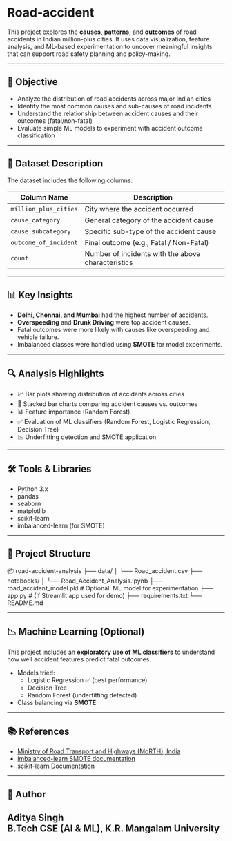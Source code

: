 # Road-accident

This project explores the **causes**, **patterns**, and **outcomes** of road accidents in Indian million-plus cities. It uses data visualization, feature analysis, and ML-based experimentation to uncover meaningful insights that can support road safety planning and policy-making.

---

## 🎯 Objective

- Analyze the distribution of road accidents across major Indian cities
- Identify the most common causes and sub-causes of road incidents
- Understand the relationship between accident causes and their outcomes (fatal/non-fatal)
- Evaluate simple ML models to experiment with accident outcome classification

---

## 📁 Dataset Description

The dataset includes the following columns:

| Column Name           | Description                                                   |
|-----------------------|---------------------------------------------------------------|
| `million_plus_cities` | City where the accident occurred                              |
| `cause_category`      | General category of the accident cause                        |
| `cause_subcategory`   | Specific sub-type of the accident cause                       |
| `outcome_of_incident` | Final outcome (e.g., Fatal / Non-Fatal)                       |
| `count`               | Number of incidents with the above characteristics            |

---

## 📊 Key Insights

- **Delhi, Chennai, and Mumbai** had the highest number of accidents.
- **Overspeeding** and **Drunk Driving** were top accident causes.
- Fatal outcomes were more likely with causes like overspeeding and vehicle failure.
- Imbalanced classes were handled using **SMOTE** for model experiments.

---

## 🔍 Analysis Highlights

- 📈 Bar plots showing distribution of accidents across cities
- 🧱 Stacked bar charts comparing accident causes vs. outcomes
- 📊 Feature importance (Random Forest)
- ✅ Evaluation of ML classifiers (Random Forest, Logistic Regression, Decision Tree)
- 📉 Underfitting detection and SMOTE application

---

## 🛠 Tools & Libraries

- Python 3.x
- pandas
- seaborn
- matplotlib
- scikit-learn
- imbalanced-learn (for SMOTE)

---

## 📂 Project Structure

📦 road-accident-analysis
├── data/
│ └── Road_accident.csv
├── notebooks/
│ └── Road_Accident_Analysis.ipynb
├── road_accident_model.pkl # Optional: ML model for experimentation
├── app.py # (If Streamlit app used for demo)
├── requirements.txt
└── README.md



---

## 📉 Machine Learning (Optional)

This project includes an **exploratory use of ML classifiers** to understand how well accident features predict fatal outcomes.

- Models tried:
  - Logistic Regression ✅ (best performance)
  - Decision Tree
  - Random Forest (underfitting detected)
- Class balancing via **SMOTE**

---

## 📚 References

- [Ministry of Road Transport and Highways (MoRTH), India](https://morth.nic.in/)
- [imbalanced-learn SMOTE documentation](https://imbalanced-learn.org/stable/references/generated/imblearn.over_sampling.SMOTE.html)
- [scikit-learn Documentation](https://scikit-learn.org/stable/)

---

## 👤 Author

**Aditya Singh**  
B.Tech CSE (AI & ML), K.R. Mangalam University  
---

